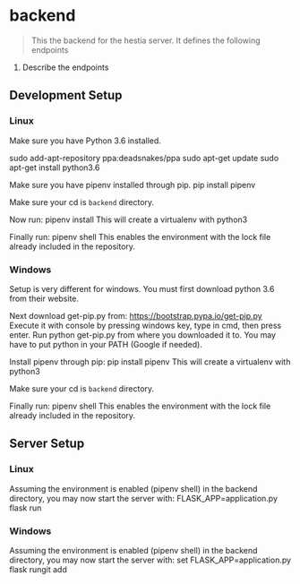 # backend

> This the backend for the hestia server. It defines the following endpoints
1. Describe the endpoints

## Development Setup
### Linux
Make sure you have Python 3.6 installed.

sudo add-apt-repository ppa:deadsnakes/ppa
sudo apt-get update
sudo apt-get install python3.6

Make sure you have pipenv installed through pip.
pip install pipenv

Make sure your cd is `backend` directory.

Now run:
pipenv install
This will create a virtualenv with python3

Finally run:
pipenv shell
This enables the environment with the lock file already included in the repository.

### Windows
Setup is very different for windows. You must first download python 3.6 from their website.

Next download get-pip.py from: https://bootstrap.pypa.io/get-pip.py
Execute it with console by pressing windows key, type in cmd, then press enter. Run python get-pip.py from where you downloaded it to. You may have to put python in your PATH (Google if needed).

Install pipenv through pip:
pip install pipenv
This will create a virtualenv with python3

Make sure your cd is `backend` directory.

Finally run:
pipenv shell
This enables the environment with the lock file already included in the repository.

## Server Setup
### Linux
Assuming the environment is enabled (pipenv shell) in the backend directory, you may now start the server with:
FLASK_APP=application.py flask run

### Windows
Assuming the environment is enabled (pipenv shell) in the backend directory, you may now start the server with:
set FLASK_APP=application.py
flask rungit add
